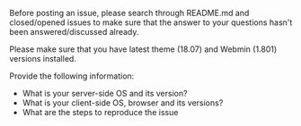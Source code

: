 Before posting an issue, please search through README.md and closed/opened issues to make sure that the answer to your questions hasn't been answered/discussed already.

Please make sure that you have latest theme (18.07) and Webmin (1.801) versions installed.

Provide the following information:
* What is your server-side OS and its version?
* What is your client-side OS, browser and its versions?
* What are the steps to reproduce the issue
